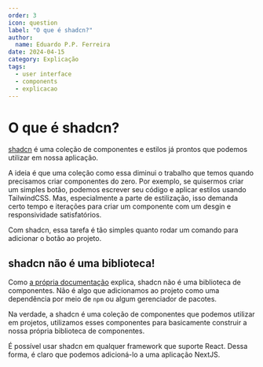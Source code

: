 ```yaml
---
order: 3
icon: question
label: "O que é shadcn?"
author:
  name: Eduardo P.P. Ferreira
date: 2024-04-15
category: Explicação
tags:
  - user interface
  - components
  - explicacao
---
```


# O que é shadcn?

[shadcn](https://ui.shadcn.com/) é uma coleção de componentes e estilos já prontos que podemos utilizar em nossa aplicação.

A ideia é que uma coleção como essa diminui o trabalho que temos quando precisamos criar componentes do zero. Por exemplo, se quisermos criar um simples botão, podemos escrever seu código e aplicar estilos usando TailwindCSS. Mas, especialmente a parte de estilização, isso demanda certo tempo e iterações para criar um componente com um desgin e responsividade satisfatórios.

Com shadcn, essa tarefa é tão simples quanto rodar um comando para adicionar o botão ao projeto.

## shadcn não é uma biblioteca!

Como [a própria documentação](https://ui.shadcn.com/docs) explica, shadcn não é uma biblioteca de componentes. Não é algo que adicionamos ao projeto como uma dependência por meio de `npm` ou algum gerenciador de pacotes.

Na verdade, a shadcn é uma coleção de componentes que podemos utilizar em projetos, utilizamos esses componentes para basicamente construir a nossa própria biblioteca de componentes.

É possível usar shadcn em qualquer framework que suporte React. Dessa forma, é claro que podemos adicioná-lo a uma aplicação NextJS.
